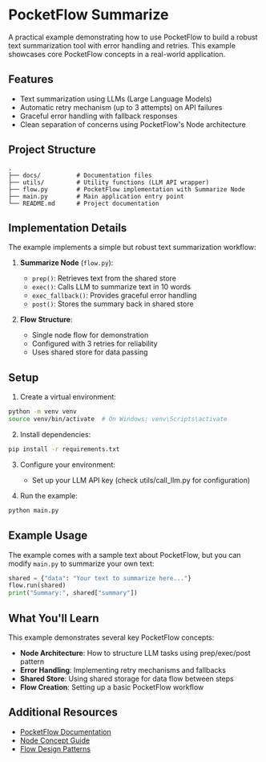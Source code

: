 # PocketFlow Summarize

A practical example demonstrating how to use PocketFlow to build a robust text summarization tool with error handling and retries. This example showcases core PocketFlow concepts in a real-world application.

## Features

- Text summarization using LLMs (Large Language Models)
- Automatic retry mechanism (up to 3 attempts) on API failures
- Graceful error handling with fallback responses
- Clean separation of concerns using PocketFlow's Node architecture

## Project Structure

```
.
├── docs/          # Documentation files
├── utils/         # Utility functions (LLM API wrapper)
├── flow.py        # PocketFlow implementation with Summarize Node
├── main.py        # Main application entry point
└── README.md      # Project documentation
```

## Implementation Details

The example implements a simple but robust text summarization workflow:

1. **Summarize Node** (`flow.py`):
   - `prep()`: Retrieves text from the shared store
   - `exec()`: Calls LLM to summarize text in 10 words
   - `exec_fallback()`: Provides graceful error handling
   - `post()`: Stores the summary back in shared store

2. **Flow Structure**:
   - Single node flow for demonstration
   - Configured with 3 retries for reliability
   - Uses shared store for data passing

## Setup

1. Create a virtual environment:
```bash
python -m venv venv
source venv/bin/activate  # On Windows: venv\Scripts\activate
```

2. Install dependencies:
```bash
pip install -r requirements.txt
```

3. Configure your environment:
   - Set up your LLM API key (check utils/call_llm.py for configuration)

4. Run the example:
```bash
python main.py
```

## Example Usage

The example comes with a sample text about PocketFlow, but you can modify `main.py` to summarize your own text:

```python
shared = {"data": "Your text to summarize here..."}
flow.run(shared)
print("Summary:", shared["summary"])
```

## What You'll Learn

This example demonstrates several key PocketFlow concepts:

- **Node Architecture**: How to structure LLM tasks using prep/exec/post pattern
- **Error Handling**: Implementing retry mechanisms and fallbacks
- **Shared Store**: Using shared storage for data flow between steps
- **Flow Creation**: Setting up a basic PocketFlow workflow

## Additional Resources

- [PocketFlow Documentation](https://the-pocket.github.io/PocketFlow/)
- [Node Concept Guide](https://the-pocket.github.io/PocketFlow/node.html)
- [Flow Design Patterns](https://the-pocket.github.io/PocketFlow/flow.html) 